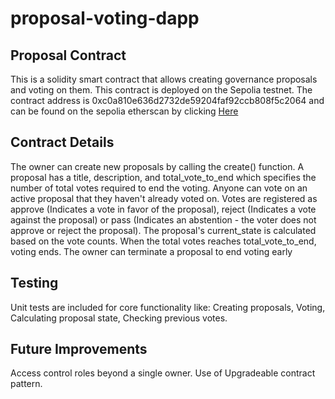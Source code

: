 # proposal-voting-dapp
## Proposal Contract
This is a solidity smart contract that allows creating governance proposals and voting on them. This contract is deployed on the Sepolia testnet. The contract address is 0xc0a810e636d2732de59204faf92ccb808f5c2064 and can be found on the sepolia etherscan by clicking [Here](https://sepolia.etherscan.io/address/0xc0a810e636d2732de59204faf92ccb808f5c2064)
## Contract Details
The owner can create new proposals by calling the create() function.
 A proposal has a title, description, and total_vote_to_end which specifies the number of total votes required to end the voting.
 Anyone can vote on an active proposal that they haven't already voted on.
 Votes are registered as approve (Indicates a vote in favor of the proposal), reject (Indicates a vote against the proposal) or pass (Indicates an abstention - the voter does not approve or reject the proposal).
 The proposal's current_state is calculated based on the vote counts.
 When the total votes reaches total_vote_to_end, voting ends.
 The owner can terminate a proposal to end voting early

## Testing
Unit tests are included for core functionality like:
Creating proposals,
Voting,
Calculating proposal state,
Checking previous votes.

## Future Improvements
Access control roles beyond a single owner.
 Use of Upgradeable contract pattern.
